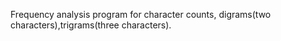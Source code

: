 Frequency analysis program for character counts, digrams(two characters),trigrams(three characters).
